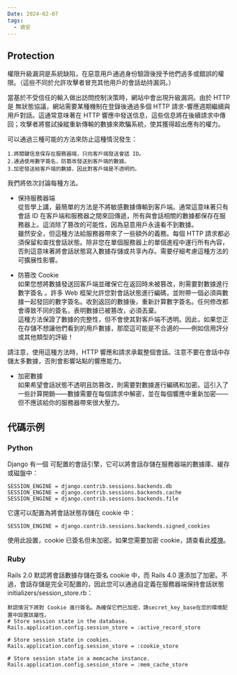 ```yaml
---
Date: 2024-02-07
tags:
  - 資安
---
```

## Protection

權限升級漏洞是系統缺陷，在惡意用戶通過身份驗證後授予他們過多或錯誤的權限。（這些不同於允許攻擊者冒充其他用戶的會話劫持漏洞。）

當基於不受信任的輸入做出訪問控制決策時，網站中會出現升級漏洞。由於 HTTP 是 無狀態協議，網站需要某種機制在登錄後通過多個 HTTP 請求-響應週期繼續與用戶對話。這通常意味著在 HTTP 響應中發送信息，這些信息將在後續請求中傳回；攻擊者將嘗試操縱重新傳輸的數據來欺騙系統，使其獲得超出應有的權力。

可以通過三種可能的方法來防止這種情況發生：

```
1.將關鍵信息保存在服務器端，只向客戶端發送會話 ID。
2.通過使用數字簽名，防篡改發送到客戶端的數據。
3.加密發送給客戶端的數據，因此對客戶端是不透明的。
```

我們將依次討論每種方法。

- 保持服務器端  
    從哲學上講，最簡單的方法是不將敏感數據傳輸到客戶端。通常這意味著只有會話 ID 在客戶端和服務器之間來回傳遞，所有與會話相關的數據都保存在服務器上。這消除了篡改的可能性，因為惡意用戶永遠看不到數據。  
    雖然安全，但這種方法給服務器帶來了一些額外的義務。每個 HTTP 請求都必須保留和查找會話狀態。除非您在單個服務器上的單個進程中運行所有內容，否則這意味著將會話狀態寫入數據存儲或共享內存。需要仔細考慮這種方法的可擴展性影響。
    
- 防篡改 Cookie  
    如果您想將數據發送回客戶端並確保它在返回時未被篡改，則需要對數據進行數字簽名 。許多 Web 框架允許您對會話狀態進行編碼，並附帶一個必須與數據一起發回的數字簽名。收到返回的數據後，重新計算數字簽名。任何修改都會導致不同的簽名，表明數據已被篡改，必須丟棄。  
    這種方法保證了數據的完整性，但不會使其對客戶端不透明。因此，如果您正在存儲不想讓他們看到的用戶數據，那麼這可能是不合適的——例如信用評分或其他類型的評級！
    

請注意，使用這種方法時，HTTP 響應和請求承載整個會話。注意不要在會話中存儲太多數據，否則會影響站點的響應能力。

- 加密數據  
    如果希望會話狀態不透明且防篡改，則需要對數據進行編碼和加密。這引入了一些計算開銷——數據需要在每個請求中解密，並在每個響應中重新加密——但不應該給你的服務器帶來很大壓力。
## 代碼示例

### Python

Django 有一個 可配置的會話引擎，它可以將會話存儲在服務器端的數據庫、緩存或磁盤中：

```
SESSION_ENGINE = django.contrib.sessions.backends.db
SESSION_ENGINE = django.contrib.sessions.backends.cache
SESSION_ENGINE = django.contrib.sessions.backends.file
```

它還可以配置為將會話狀態存儲在 cookie 中：

```
SESSION_ENGINE = django.contrib.sessions.backends.signed_cookies
```

使用此設置，cookie 已簽名但未加密。如果您需要加密 cookie，請查看此[模塊](https://github.com/brightinteractive/django-encrypted-cookie-session)。

### Ruby

Rails 2.0 默認將會話數據存儲在簽名 cookie 中，而 Rails 4.0 還添加了加密。不過，會話存儲是完全可配置的，因此您可以通過自定義在服務器端保持會話狀態initializers/session_store.rb：

```
默認情況下將對 Cookie 進行簽名。為確保它們已加密，請secret_key_base在您的環境配置中設置該屬性。
# Store session state in the database.
Rails.application.config.session_store = :active_record_store

# Store session state in cookies.
Rails.application.config.session_store = :cookie_store

# Store session state in a memcache instance.
Rails.application.config.session_store = :mem_cache_store
```
